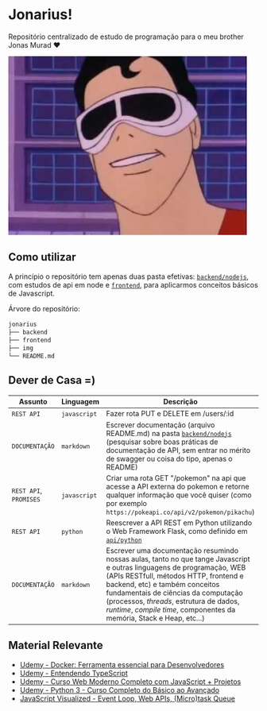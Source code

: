 # Jonarius!

Repositório centralizado de estudo de programação para o meu brother Jonas Murad :heart:

![Jonas 1](./img/jonas.jpg)

## Como utilizar

A princípio o repositório tem apenas duas pasta efetivas: [`backend/nodejs`](./backend/nodejs/), com estudos de api em node e [`frontend`](./frontend/), para aplicarmos conceitos básicos de Javascript.

Árvore do repositório:

```shell
jonarius
├── backend
├── frontend
├── img
└── README.md
```

## Dever de Casa =)

Assunto   | Linguagem   | Descrição | Dependências | Concluído |
--------- | ----------- | --------- | ------------ | --------- |
`REST API` | `javascript`| Fazer rota PUT e DELETE em /users/:id | `nodejs`, `npm` | :white_check_mark:
`DOCUMENTAÇÃO ` | `markdown`| Escrever documentação (arquivo README.md) na pasta [`backend/nodejs`](./backend/nodejs/) (pesquisar sobre boas práticas de documentação de API, sem entrar no mérito de swagger ou coisa do tipo, apenas o README) | `-` |
`REST API`, `PROMISES` | `javascript`| Criar uma rota GET "/pokemon" na api que acesse a API externa do pokemon e retorne qualquer informação que você quiser (como por exemplo `https://pokeapi.co/api/v2/pokemon/pikachu`) | [`extension`](https://marketplace.visualstudio.com/items?itemName=techer.open-in-browser) |
`REST API` | `python`| Reescrever a API REST em Python utilizando o Web Framework Flask, como definido em [`api/python`](./api/python/) | `python3`, `pip3`, `pipenv`
`DOCUMENTAÇÃO` | `markdown`| Escrever uma documentação resumindo nossas aulas, tanto no que tange Javascript e outras linguagens de programação, WEB (APIs RESTfull, métodos HTTP, frontend e backend, etc) e também conceitos fundamentais de ciências da computação (processos, *threads*, estrutura de dados, *runtime*, *compile time*, componentes da memória, Stack e Heap, etc...) | `-` |

## Material Relevante

- [Udemy - Docker: Ferramenta essencial para Desenvolvedores](https://www.udemy.com/share/101Z7m3@c6Sn0MeW7g4RwSAFnIBW5woLE1YS-H6TW6NNjQ1ME7tj-3miSvHDyT7qUTJWCbDP/)
- [Udemy - Entendendo TypeScript](https://www.udemy.com/share/101zx23@yXt0EZKkPHKvJhFpi6V24dp5zhqlrY04t2So21zgVQvtBO3aCG1WoxP9um4tTMoC/)
- [Udemy - Curso Web Moderno Completo com JavaScript + Projetos](https://www.udemy.com/share/101qTY3@jf1wrG7Ppap2kunfE4t8WMbKKimFxtYucdu9A1gpy9xBFvF3xT9xZGKZRqLpoIpz/)
- [Udemy - Python 3 - Curso Completo do Básico ao Avançado](https://www.udemy.com/share/101uPO3@uvn5izKGwHFyQZ9nMI_87yJKR86jwF8MQpTockhesSiF80vuMqwE7_1y-5tXVASe/)
- [JavaScript Visualized - Event Loop, Web APIs, (Micro)task Queue](https://www.youtube.com/watch?v=eiC58R16hb8&t=23s)
